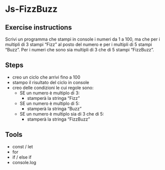 # Js-FizzBuzz

## Exercise instructions

Scrivi un programma che stampi in console i numeri da 1 a 100, ma che per i multipli di 3 stampi “Fizz” al posto del numero e per i multipli di 5 stampi “Buzz”. Per i numeri che sono sia multipli di 3 che di 5 stampi “FizzBuzz”.

## Steps

- creo un ciclo che arrivi fino a 100
- stampo il risultato del ciclo in console
- creo delle condizioni le cui regole sono:
    - SE un numero è multiplo di 3:
        - stamperà la stringa “Fizz”
    - SE un numero è multiplo di 5:
        - stamperà la stringa “Buzz”
    - SE un numero è multiplo sia di 3 che di 5:
        - stamperà la stringa “FizzBuzz”

## Tools

- const / let
- for
- if / else if
- console.log
